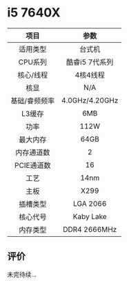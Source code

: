 # i5 7640X


| 项目 | 参数 |
| :------: | :------: |
|适用类型 | 台式机|
|CPU系列| 酷睿i5 7代系列|
|核心/线程| 4核4线程|
|核显| N/A |
|基础/睿频频率 |4.0GHz/4.20GHz|
| L3缓存| 6MB|
|功率| 112W |
|最大内存| 64GB |
|内存通道数| 2|
|PCIE通道数| 16 |
|工艺|14nm |
|主板| X299 |
|插槽类型| LGA 2066 |
|核心代号|  Kaby Lake |
|内存类型| DDR4 2666MHz |

## 评价

 未完待续...